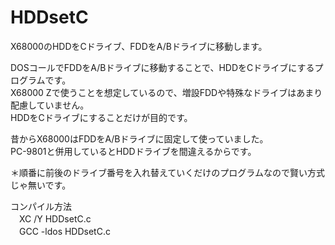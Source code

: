 # HDDsetC
X68000のHDDをCドライブ、FDDをA/Bドライブに移動します。

DOSコールでFDDをA/Bドライブに移動することで、HDDをCドライブにするプログラムです。<br>
X68000 Zで使うことを想定しているので、増設FDDや特殊なドライブはあまり配慮していません。<br>
HDDをCドライブにすることだけが目的です。

昔からX68000はFDDをA/Bドライブに固定して使っていました。<br>
PC-9801と併用しているとHDDドライブを間違えるからです。

＊順番に前後のドライブ番号を入れ替えていくだけのプログラムなので賢い方式じゃ無いです。<br>

コンパイル方法<br>
　XC /Y HDDsetC.c<br>
　GCC -ldos HDDsetC.c<br>
